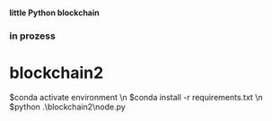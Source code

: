 #### little Python blockchain

### in prozess

# blockchain2
$conda activate environment \n
$conda install -r requirements.txt \n
$python .\blockchain2\node.py
